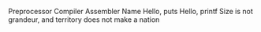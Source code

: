 Preprocessor
Compiler
Assembler
Name
Hello, puts
Hello, printf
Size is not grandeur, and territory does not make a nation

